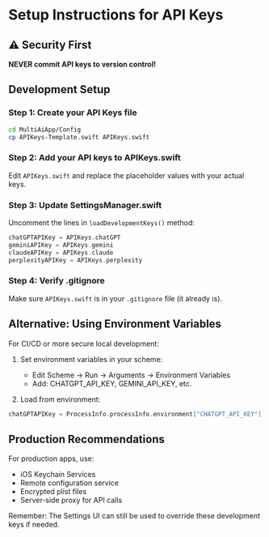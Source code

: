# Setup Instructions for API Keys

## ⚠️ Security First
**NEVER commit API keys to version control!**

## Development Setup

### Step 1: Create your API Keys file
```bash
cd MultiAiApp/Config
cp APIKeys-Template.swift APIKeys.swift
```

### Step 2: Add your API keys to APIKeys.swift
Edit `APIKeys.swift` and replace the placeholder values with your actual keys.

### Step 3: Update SettingsManager.swift
Uncomment the lines in `loadDevelopmentKeys()` method:
```swift
chatGPTAPIKey = APIKeys.chatGPT
geminiAPIKey = APIKeys.gemini
claudeAPIKey = APIKeys.claude
perplexityAPIKey = APIKeys.perplexity
```

### Step 4: Verify .gitignore
Make sure `APIKeys.swift` is in your `.gitignore` file (it already is).

## Alternative: Using Environment Variables

For CI/CD or more secure local development:

1. Set environment variables in your scheme:
   - Edit Scheme → Run → Arguments → Environment Variables
   - Add: CHATGPT_API_KEY, GEMINI_API_KEY, etc.

2. Load from environment:
```swift
chatGPTAPIKey = ProcessInfo.processInfo.environment["CHATGPT_API_KEY"] ?? ""
```

## Production Recommendations

For production apps, use:
- iOS Keychain Services
- Remote configuration service
- Encrypted plist files
- Server-side proxy for API calls

Remember: The Settings UI can still be used to override these development keys if needed.